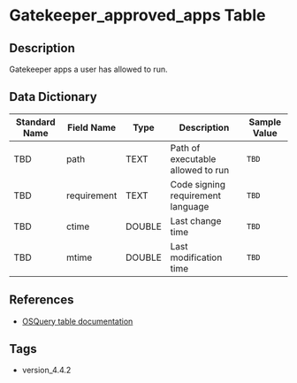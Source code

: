 # Gatekeeper_approved_apps Table

## Description
Gatekeeper apps a user has allowed to run.

## Data Dictionary
|Standard Name|Field Name|Type|Description|Sample Value|
|---|---|---|---|---|
|TBD|path|TEXT|Path of executable allowed to run|`TBD`|
|TBD|requirement|TEXT|Code signing requirement language|`TBD`|
|TBD|ctime|DOUBLE|Last change time|`TBD`|
|TBD|mtime|DOUBLE|Last modification time|`TBD`|

## References
* [OSQuery table documentation](https://osquery.io/schema/current#gatekeeper_approved_apps)

## Tags
* version_4.4.2